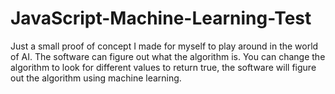 # JavaScript-Machine-Learning-Test
Just a small proof of concept I made for myself to play around in the world of AI. The software can figure out what the algorithm is. You can change the algorithm to look for different values to return true, the software will figure out the algorithm using machine learning.
